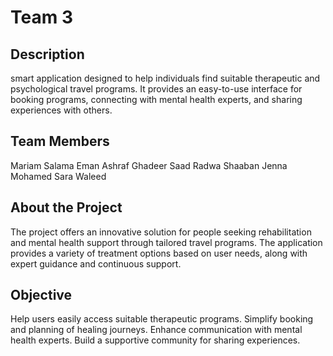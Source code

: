 # Team 3
## Description
smart application designed to help individuals find suitable therapeutic and psychological travel programs. It provides an easy-to-use interface for booking programs, connecting with mental health experts, and sharing experiences with others.
## Team Members
Mariam Salama
Eman Ashraf
Ghadeer Saad
Radwa Shaaban
Jenna Mohamed
Sara Waleed
## About the Project
The project offers an innovative solution for people seeking rehabilitation and mental health support through tailored travel programs. The application provides a variety of treatment options based on user needs, along with expert guidance and continuous support.
## Objective
Help users easily access suitable therapeutic programs.
Simplify booking and planning of healing journeys.
Enhance communication with mental health experts.
Build a supportive community for sharing experiences.
